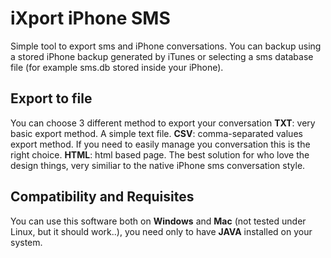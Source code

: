 # iXport iPhone SMS
Simple tool to export sms and iPhone conversations. You can backup using a stored iPhone backup generated by iTunes or selecting a sms database file (for example sms.db stored inside your iPhone).

## Export to file
You can choose 3 different method to export your conversation
 **TXT**: very basic export method. A simple text file.
 **CSV**: comma-separated values export method. If you need to easily manage you conversation this is the right choice.
 **HTML**: html based page. The best solution for who love the design things, very similiar to the native iPhone sms conversation style.
	

## Compatibility and Requisites
You can use this software both on **Windows** and **Mac** (not tested under Linux, but it should work..), you need only to have **JAVA** installed on your system.